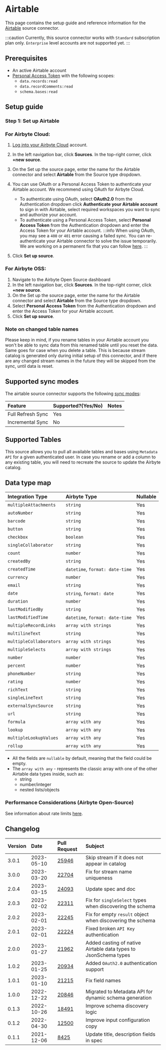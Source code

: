 # Airtable

This page contains the setup guide and reference information for the [Airtable](https://airtable.com/api) source connector.

:::caution
Currently, this source connector works with `Standard` subscription plan only. `Enterprise` level accounts are not supported yet.
:::

## Prerequisites

* An active Airtable account
* [Personal Access Token](https://airtable.com/developers/web/guides/personal-access-tokens) with the following scopes:
  - `data.records:read`
  - `data.recordComments:read`
  - `schema.bases:read`

## Setup guide

### Step 1: Set up Airtable

<!-- env:cloud -->
### For Airbyte Cloud:

1. [Log into your Airbyte Cloud](https://cloud.airbyte.com/workspaces) account.
2. In the left navigation bar, click **Sources**. In the top-right corner, click **+new source**.
3. On the Set up the source page, enter the name for the Airtable connector and select **Airtable** from the Source type dropdown.
4. You can use OAuth or a Personal Access Token to authenticate your Airtable account. We recommend using OAuth for Airbyte Cloud.
   - To authenticate using OAuth, select **OAuth2.0** from the Authentication dropdown click **Authenticate your Airtable account** to sign in with Airtable, select required workspaces you want to sync and authorize your account.
   - To authenticate using a Personal Access Token, select **Personal Access Token** from the Authentication dropdown and enter the Access Token for your Airtable account.
:::info
When using OAuth, you may see a `400` or `401` error causing a failed sync. You can re-authenticate your Airtable connector to solve the issue temporarily. We are working on a permanent fix that you can follow [here](https://github.com/airbytehq/airbyte/issues/25278).
:::

5. Click **Set up source**.
<!-- /env:cloud -->

<!-- env:oss -->
### For Airbyte OSS:

1. Navigate to the Airbyte Open Source dashboard
2. In the left navigation bar, click **Sources**. In the top-right corner, click **+new source**.
3. On the Set up the source page, enter the name for the Airtable connector and select **Airtable** from the Source type dropdown.
4. Select **Personal Access Token** from the Authentication dropdown and enter the Access Token for your Airtable account.
5. Click **Set up source**.
<!-- /env:oss -->

### Note on changed table names
Please keep in mind, if you rename tables in your Airtable account you won't be able to sync data from this renamed table until you reset the data. Same goes for case when you delete a table. This is because stream catalog is generated only during initial setup of this connector, and if there are any changed stream names in the future they will be skipped from the sync, until data is reset.

## Supported sync modes

The airtable source connector supports the following [sync modes](https://docs.airbyte.com/cloud/core-concepts#connection-sync-modes):

| Feature           | Supported?\(Yes/No\) | Notes |
|:------------------|:---------------------|:------|
| Full Refresh Sync | Yes                  |       |
| Incremental Sync  | No                   |       |


## Supported Tables

This source allows you to pull all available tables and bases using `Metadata API` for a given authenticated user. In case you rename or add a column to any existing table, you will need to recreate the source to update the Airbyte catalog. 

## Data type map

| Integration Type        | Airbyte Type                    | Nullable |
|:------------------------|:--------------------------------|----------|
| `multipleAttachments`   | `string`                        | Yes      |
| `autoNumber`            | `string`                        | Yes      |
| `barcode`               | `string`                        | Yes      |
| `button`                | `string`                        | Yes      |
| `checkbox`              | `boolean`                       | Yes      |
| `singleCollaborator`    | `string`                        | Yes      |
| `count`                 | `number`                        | Yes      |
| `createdBy`             | `string`                        | Yes      |
| `createdTime`           | `datetime`, `format: date-time` | Yes      |
| `currency`              | `number`                        | Yes      |
| `email`                 | `string`                        | Yes      |
| `date`                  | `string`, `format: date`        | Yes      |
| `duration`              | `number`                        | Yes      |
| `lastModifiedBy`        | `string`                        | Yes      |
| `lastModifiedTime`      | `datetime`, `format: date-time` | Yes      |
| `multipleRecordLinks`   | `array with strings`            | Yes      |
| `multilineText`         | `string`                        | Yes      |
| `multipleCollaborators` | `array with strings`            | Yes      |
| `multipleSelects`       | `array with strings`            | Yes      |
| `number`                | `number`                        | Yes      |
| `percent`               | `number`                        | Yes      |
| `phoneNumber`           | `string`                        | Yes      |
| `rating`                | `number`                        | Yes      |
| `richText`              | `string`                        | Yes      |
| `singleLineText`        | `string`                        | Yes      |
| `externalSyncSource`    | `string`                        | Yes      |
| `url`                   | `string`                        | Yes      |
| `formula`               | `array with any`                | Yes      |
| `lookup`                | `array with any`                | Yes      |
| `multipleLookupValues`  | `array with any`                | Yes      |
| `rollup`                | `array with any`                | Yes      |

* All the fields are `nullable` by default, meaning that the field could be empty.
* The `array with any` - represents the classic array with one of the other Airtable data types inside, such as:
    - string
    - number/integer
    - nested lists/objects

### Performance Considerations (Airbyte Open-Source)

See information about rate limits [here](https://airtable.com/developers/web/api/rate-limits).

## Changelog

| Version | Date       | Pull Request                                             | Subject                                                         |
|:--------|:-----------|:---------------------------------------------------------|:----------------------------------------------------------------|
| 3.0.1   | 2023-05-10 | [25946](https://github.com/airbytehq/airbyte/pull/25946) | Skip stream if it does not appear in catalog                                  |
| 3.0.0   | 2023-03-20 | [22704](https://github.com/airbytehq/airbyte/pull/22704) | Fix for stream name uniqueness                                  |
| 2.0.4   | 2023-03-15 | [24093](https://github.com/airbytehq/airbyte/pull/24093) | Update spec and doc                                             |
| 2.0.3   | 2023-02-02 | [22311](https://github.com/airbytehq/airbyte/pull/22311) | Fix for `singleSelect` types when discovering the schema        |
| 2.0.2   | 2023-02-01 | [22245](https://github.com/airbytehq/airbyte/pull/22245) | Fix for empty `result` object when discovering the schema       |
| 2.0.1   | 2023-02-01 | [22224](https://github.com/airbytehq/airbyte/pull/22224) | Fixed broken `API Key` authentication                           |
| 2.0.0   | 2023-01-27 | [21962](https://github.com/airbytehq/airbyte/pull/21962) | Added casting of native Airtable data types to JsonSchema types |
| 1.0.2   | 2023-01-25 | [20934](https://github.com/airbytehq/airbyte/pull/20934) | Added `OAuth2.0` authentication support                         |
| 1.0.1   | 2023-01-10 | [21215](https://github.com/airbytehq/airbyte/pull/21215) | Fix field names                                                 |
| 1.0.0   | 2022-12-22 | [20846](https://github.com/airbytehq/airbyte/pull/20846) | Migrated to Metadata API for dynamic schema generation          |
| 0.1.3   | 2022-10-26 | [18491](https://github.com/airbytehq/airbyte/pull/18491) | Improve schema discovery logic                                  |
| 0.1.2   | 2022-04-30 | [12500](https://github.com/airbytehq/airbyte/pull/12500) | Improve input configuration copy                                |
| 0.1.1   | 2021-12-06 | [8425](https://github.com/airbytehq/airbyte/pull/8425)   | Update title, description fields in spec                        |

